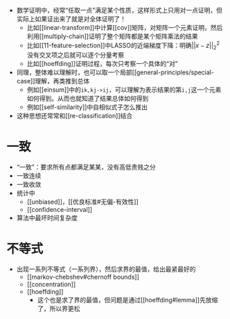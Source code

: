 - 数学证明中，经常“任取一点”满足某个性质，这样形式上只用对一点证明，但实际上如果证出来了就是对全体证明了！
  - 比如[[linear-transform]]中计算[[cov]]矩阵，对矩阵一个元素证明，然后利用[[multiply-chain]]证明了整个矩阵都是某个矩阵乘法的结果
  - 比如[[11-feature-selection]]中LASSO的近端梯度下降：明确$||x-z||^2_2$没有交叉项之后就可以逐个分量考察
  - 比如[[hoeffding]]证明过程，每次只考察一个具体的“对”
- 同理，整体难以理解时，也可以取一个局部[[general-principles/special-case]]理解，再类推到总体
  - 例如[[einsum]]中的`ik,kj->ij`，可以理解为表示结果的第`i,j`这一个元素如何得到。从而也就知道了结果总体如何得到
  - 例如[[self-similarity]]中自相似式子怎么推出
- 这种思想还常常和[[re-classification]]结合
# 一致
- “一致”：要求所有点都满足某某，没有高低贵贱之分
- 一致连续
- 一致收敛
- 统计中
  - [[unbiased]]，[[优良标准#无偏-有效性]]
  - [[confidence-interval]]
- 算法中最坏时间复杂度
# 不等式
- 出现一系列不等式（一系列界），然后求界的最值，给出最紧最好的
  - [[markov-chebshev#chernoff bounds]]
  - [[concentration]]
  - [[hoeffding]]
    - 这个也是求了界的最值，但问题是通过[[hoeffding#lemma]]先放缩了，所以界更松